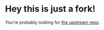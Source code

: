# Hey this is just a fork!

You're probably looking for [the upstream repo](https://github.com/NixOS/nix).

